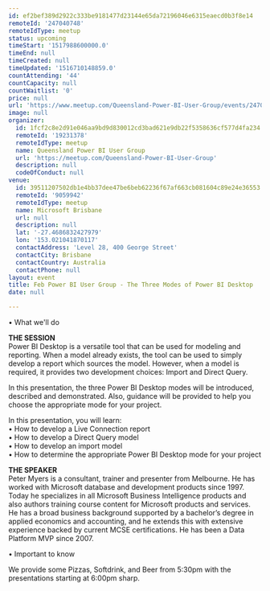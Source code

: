 ```yaml
---
id: ef2bef389d2922c333be9181477d23144e65da72196046e6315eaecd0b3f8e14
remoteId: '247040748'
remoteIdType: meetup
status: upcoming
timeStart: '1517988600000.0'
timeEnd: null
timeCreated: null
timeUpdated: '1516710148859.0'
countAttending: '44'
countCapacity: null
countWaitlist: '0'
price: null
url: 'https://www.meetup.com/Queensland-Power-BI-User-Group/events/247040748/'
image: null
organizer:
  id: 1fcf2c8e2d91e046aa9bd9d830012cd3bad621e9db22f5358636cf577d4fa234
  remoteId: '19231378'
  remoteIdType: meetup
  name: Queensland Power BI User Group
  url: 'https://meetup.com/Queensland-Power-BI-User-Group'
  description: null
  codeOfConduct: null
venue:
  id: 39511207502db1e4bb37dee47be6beb62236f67af663cb081604c89e24e36553
  remoteId: '9059942'
  remoteIdType: meetup
  name: Microsoft Brisbane
  url: null
  description: null
  lat: '-27.4686832427979'
  lon: '153.021041870117'
  contactAddress: 'Level 28, 400 George Street'
  contactCity: Brisbane
  contactCountry: Australia
  contactPhone: null
layout: event
title: Feb Power BI User Group - The Three Modes of Power BI Desktop
date: null

---
```

<p>• What we'll do</p> <p><b>THE SESSION</b><br/>Power BI Desktop is a versatile tool that can be used for modeling and reporting. When a model already exists, the tool can be used to simply develop a report which sources the model. However, when a model is required, it provides two development choices: Import and Direct Query.</p> <p>In this presentation, the three Power BI Desktop modes will be introduced, described and demonstrated. Also, guidance will be provided to help you choose the appropriate mode for your project.</p> <p>In this presentation, you will learn:<br/>• How to develop a Live Connection report<br/>• How to develop a Direct Query model<br/>• How to develop an import model<br/>• How to determine the appropriate Power BI Desktop mode for your project</p> <p><b>THE SPEAKER</b><br/>Peter Myers is a consultant, trainer and presenter from Melbourne. He has worked with Microsoft database and development products since 1997. Today he specializes in all Microsoft Business Intelligence products and also authors training course content for Microsoft products and services. He has a broad business background supported by a bachelor’s degree in applied economics and accounting, and he extends this with extensive experience backed by current MCSE certifications. He has been a Data Platform MVP since 2007.</p> <p>• Important to know</p> <p>We provide some Pizzas, Softdrink, and Beer from 5:30pm with the presentations starting at 6:00pm sharp.</p> 
